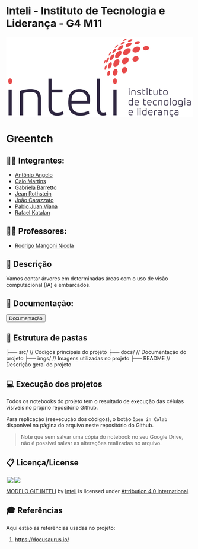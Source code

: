 # Inteli - Instituto de Tecnologia e Liderança - G4 M11

<p align="center">
<a href= "https://www.inteli.edu.br/"><img src="imgs/inteli.png" alt="Inteli - Instituto de Tecnologia e Liderança" border="0"></a>
</p>

# Greentch

## :student: Integrantes: 
- <a href="https://www.linkedin.com/in/antonioangeloteixeira/">Antônio Angelo</a>
- <a href="https://www.linkedin.com/in/caiomt/">Caio Martins</a>
- <a href="https://www.linkedin.com/in/gabriela-barretto-dados/">Gabriela Barretto</a>
- <a href="https://www.linkedin.com/in/jeanrothstein/">Jean Rothstein</a> 
- <a href="https://www.linkedin.com/in/joaocarazzato/">João Carazzato</a> 
- <a href="https://www.linkedin.com/in/pablo-ruan-lana-viana/">Pablo Juan Viana</a>
- <a href="https://www.linkedin.com/in/rafael-katalan/">Rafael Katalan</a> 

## :teacher: Professores:

- <a href="https://www.linkedin.com/in/rodrigo-mangoni-nicola-537027158/">Rodrigo Mangoni Nicola</a>

## 📝 Descrição

Vamos contar árvores em determinadas áreas com o uso de visão computacional (IA) e embarcados.

## :book: Documentação:

<a href="https://inteli-college.github.io/2024-2A-T02-EC11-G04/"><button>Documentação</button></a>

## 📁 Estrutura de pastas

├── src/               // Códigos príncipais do projeto
├── docs/              // Documentação do projeto
├── imgs/              // Imagens utilizadas no projeto
├── README             // Descrição geral do projeto

## 💻 Execução dos projetos

Todos os notebooks do projeto tem o resultado de execução das células visíveis no próprio repositório Github.

Para replicação (reexecução dos códigos), o botão `Open in Colab` disponível na página do arquivo neste repositório do Github.
> Note que sem salvar uma cópia do notebook no seu Google Drive, não é possível salvar as alterações realizadas no arquivo.

## 📋 Licença/License

<img style="height:22px!important;margin-left:3px;vertical-align:text-bottom;" src="https://mirrors.creativecommons.org/presskit/icons/cc.svg?ref=chooser-v1"><img style="height:22px!important;margin-left:3px;vertical-align:text-bottom;" src="https://mirrors.creativecommons.org/presskit/icons/by.svg?ref=chooser-v1"><p xmlns:cc="http://creativecommons.org/ns#" xmlns:dct="http://purl.org/dc/terms/"><a property="dct:title" rel="cc:attributionURL" href="https://github.com/Spidus/Teste_Final_1">MODELO GIT INTELI</a> by <a rel="cc:attributionURL dct:creator" property="cc:attributionName" href="https://www.yggbrasil.com.br/vr">Inteli</a> is licensed under <a href="http://creativecommons.org/licenses/by/4.0/?ref=chooser-v1" target="_blank" rel="license noopener noreferrer" style="display:inline-block;">Attribution 4.0 International</a>.</p>

## 🎓 Referências

Aqui estão as referências usadas no projeto:

1. <https://docusaurus.io/>
